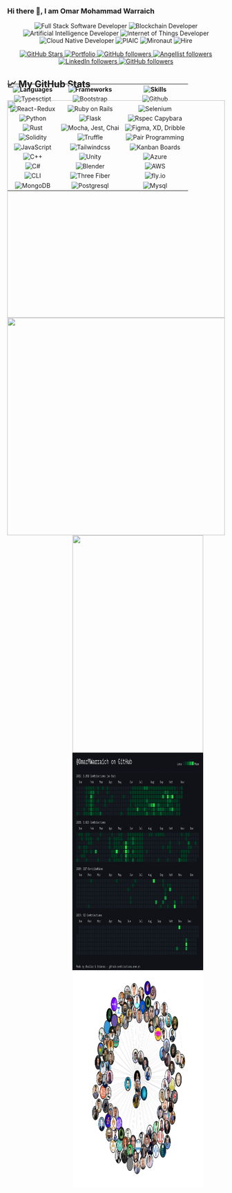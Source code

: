 ### Hi there 👋, I am Omar Mohammad Warraich

<p align="center">
        <img alt="Full Stack Software Developer" src="https://img.shields.io/badge/Full Stack Software Developer-yellowgreen?style=flat-square" height="100" width="100%"/>
        <img alt="Blockchain Developer" src="https://img.shields.io/badge/Blockchain Developer-red?style=flat-square" height="70" width="100%"/>
        <img alt="Artificial Intelligence Developer" src="https://img.shields.io/badge/Artificial Intelligence Developer-lightgrey?style=flat-square" height="70" width="100%"/>
        <img alt="Internet of Things Developer" src="https://img.shields.io/badge/Internet of Things Developer-yellow?style=flat-square" height="70" width="100%"/>
        <img alt="Cloud Native Developer" src="https://img.shields.io/badge/Cloud Native Developer-blue?style=flat-square" height="70" width="100%"/>
        <img alt="PIAIC" src="https://img.shields.io/badge/Presidential Initiative of Artificial Intelligence and Computing, Pakistan-green?style=flat-square" height="100" width="100%"/>
        <img alt="Mironaut" src="https://img.shields.io/badge/Micronaut-purple?style=flat-square" height="100" width="100%"/>
        <img alt="Hire" src="https://img.shields.io/badge/Open To New Opportunities-black?style=flat-square" height="100" width="100%"/>
</p>        
      <p align="center">
        <a href="https://github.com/OmarMWarraich?tab=stars">
          <img alt="GitHub Stars" src="https://img.shields.io/github/stars/OmarMWarraich?logo=github" />
        </a>
        <a href="https://o-v-a-portfolio.netlify.app">
          <img alt="Portfolio" src="https://img.shields.io/badge/Visit-Portfolio-green" />
        </a>
        <a href="https://twitter.com/omarwarraich1">
          <img alt="GitHub followers" src="https://img.shields.io/badge/Twitter-blue?logo=twitter" />
        </a>
        <a href="https://wellfound.com/u/omar-warraich">
        <img alt="Angellist followers" src="https://img.shields.io/badge/Wellfound-red?logo=angellist" />
      </a>
        <a href="https://www.linkedin.com/in/o-va">
        <img alt="LinkedIn followers" src="https://img.shields.io/badge/LinkedIn-blue?logo=linkedin" />     
      </a>
        <a href="https://github.com/OmarMWarraich?tab=followers">
          <img alt="GitHub followers" src="https://img.shields.io/github/followers/OmarMWarraich?logo=github" />
        </a>
        <br />
      </p>


<div style="width:100%;height:0;padding-bottom:100%;position:relative;">    
<table align = "center" style="position:absolute;width:100%;height:100%;">
  <tr>
    <th>
      <img alt="Languages" src="https://img.shields.io/badge/Languages-yellow" />
    </th>
    <th>
      <img alt="Frameworks" src="https://img.shields.io/badge/Frameworks-yellow" />
    </th>
    <th>
      <img alt="Skills" src="https://img.shields.io/badge/Skills-yellow" />
    </th>
  </tr>
  <tr>
    <td align="center">
      <img alt="Typesctipt" src="https://img.shields.io/badge/Typescript-purple?logo=typescript" />
    </td>
    <td align="center">
      <img alt="Bootstrap" src="https://img.shields.io/badge/Bootstrap-purple?logo=bootstrap" />
    </td>
    <td align="center">
      <img alt="Github" src="https://img.shields.io/badge/Github-purple?logo=github" />
    </td>
  </tr>
  
  
  <tr>
    <td align="center">
      <img alt="React-Redux" src="https://img.shields.io/badge/React Redux-orange?logo=react" />
    </td>
    <td align="center">
      <img alt="Ruby on Rails" src="https://img.shields.io/badge/Ruby on Rails-orange?logo=ruby" />
    </td>
    <td align="center">
      <img alt="Selenium" src="https://img.shields.io/badge/Selenium-orange?logo=selenium" />
    </td>
  </tr>
  
  
  <tr> 
    <td align="center">
      <img alt="Python" src="https://img.shields.io/badge/Python-green?logo=python" />
    </td>
    <td align="center">
      <img alt="Flask" src="https://img.shields.io/badge/Flask-green?logo=python" />
    </td>
    <td align="center">
      <img alt="Rspec Capybara" src="https://img.shields.io/badge/Rspec, Capybara-green?logo=capybara" />
    </td>
  </tr>
  
  
  <tr>
  <td align="center">
      <img alt="Rust" src="https://img.shields.io/badge/Rust-blue?logo=rust" />
    </td>
    <td align="center">
      <img alt="Mocha, Jest, Chai" src="https://img.shields.io/badge/Mocha, Jest, Chai-blue?logo=jest" />
    </td>
    <td align="center">
      <img alt="Figma, XD, Dribble" src="https://img.shields.io/badge/Figma, XD, Dribble-blue?logo=figma" />
    </td>
  </tr>
  
  
  <tr>
    <td align="center">
      <img alt="Solidity" src="https://img.shields.io/badge/Solidity-pink?logo=solidity" />
    </td>
    <td align="center">
      <img alt="Truffle" src="https://img.shields.io/badge/Truffle-pink?logo=truffle" />
    </td>
    <td align="center">
      <img alt="Pair Programming" src="https://img.shields.io/badge/Pair Programming-pink?logo=programming" />
    </td>
  </tr>
        
  
  <tr>
   <td align="center">
      <img alt="JavaScript" src="https://img.shields.io/badge/JavaScript-bluevilot?logo=javascript" />
    </td>
    <td align="center">
      <img alt="Tailwindcss" src="https://img.shields.io/badge/Tailwindcss-bluevilot?logo=tailwindcss" />
    </td>
    <td align="center">
      <img alt="Kanban Boards" src="https://img.shields.io/badge/Kanban Boards-bluevilot?logo=table" />
    </td>
  </tr>
  
  
  <tr>
    <td align="center">
      <img alt="C++" src="https://img.shields.io/badge/C++-ff69b4?logo=c" />
    </td>
    <td align="center">
      <img alt="Unity" src="https://img.shields.io/badge/Unity-ff69b4?logo=unity" />
    </td>
    <td align="center">
      <img alt="Azure" src="https://img.shields.io/badge/Azure-ff69b4?logo=microsoft" />
    </td>
  </tr>
  
  
  <tr>
    <td align="center">
      <img alt="C#" src="https://img.shields.io/badge/C-lightgrey" />
    </td>
    <td align="center">
      <img alt="Blender" src="https://img.shields.io/badge/Blender-lightgrey?logo=blender" />
    </td>
    <td align="center">
      <img alt="AWS" src="https://img.shields.io/badge/AWS-lightgrey?logo=amazon" />
    </td>
  </tr>
  
  
  <tr>
    <td align="center">
      <img alt="CLI" src="https://img.shields.io/badge/CLI-yellowgreen?logo=linux" />
    </td>
    <td align="center">
      <img alt="Three Fiber" src="https://img.shields.io/badge/Three Fiber-yellowgreen?logo=react-three-fiber" />
    </td>
    <td align="center">
      <img alt="fly.io" src="https://img.shields.io/badge/Fly.io-yellowgreen" />
    </td>
  </tr>
  
 <tr>
    <td align="center">
      <img alt="MongoDB" src="https://img.shields.io/badge/MongoDB-green?logo=mongodb" />
    </td>
    <td align="center">
      <img alt="Postgresql" src="https://img.shields.io/badge/Postgresql-green?logo=postgresql" />
    </td>
    <td align="center">
      <img alt="Mysql" src="https://img.shields.io/badge/Mysql-green?logo=mysql" />
    </td>
  </tr>
        
 </table>
<div>
  

## &#x1f4c8; My GitHub Stats
<div style="width:100%;height:0;padding-bottom:100%;position:relative;"><img src="https://github-readme-stats.vercel.app/api?username=OmarMWarraich&theme=tokyonight" width="100%" height="100%" style="position:absolute"></img>
</div>

<div style="width:100%;height:0;padding-bottom:100%;position:relative;"><img src="https://github-readme-stats.vercel.app/api/top-langs/?username=OmarMWarraich&hide=java,html,css&theme=tokyonight" width="100%" height="100%" style="position:absolute"></img>
</div>
<div align="center" style="width:60%;height:0;padding-bottom:100%;position:relative;"><img src="https://streak-stats.demolab.com/?user=OmarMWarraich&theme=tokyonight" width="100%" height="100%" style="position:absolute"></img>
</div>

<div align="center" style="width:60%;height:0;padding-bottom:100%;position:relative;"><img src="./assets/contributions.png" width="100%" height="100%" style="position:absolute"></img>
</div>

<div align="center" style="width:60%;height:0;padding-bottom:100%;position:relative;"><img src="./assets/canvas.png" width="100%" height="100%" style="position:absolute"></img>
</div>




                                                                   


<!--
**OmarMWarraich/OmarMWarraich** is a ✨ _special_ ✨ repository because its `README.md` (this file) appears on your GitHub profile.

Here are some ideas to get you started:

- 🔭 I’m currently working on ...
- 🌱 I’m currently learning ...
- 👯 I’m looking to collaborate on ...
- 🤔 I’m looking for help with ...
- 💬 Ask me about ...
- 📫 How to reach me: ...
- 😄 Pronouns: ...
- ⚡ Fun fact: ...
-->
